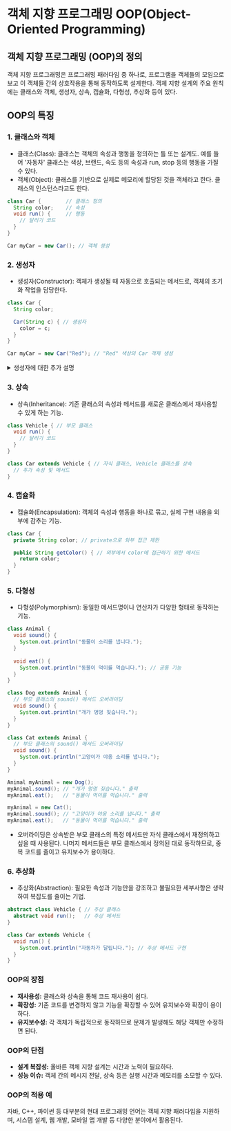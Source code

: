 # 객체 지향 프로그래밍 OOP(Object-Oriented Programming)

## 객체 지향 프로그래밍 (OOP)의 정의

객체 지향 프로그래밍은 프로그래밍 패러다임 중 하나로, 프로그램을 객체들의 모임으로 보고 이 객체들 간의 상호작용을 통해 동작하도록 설계한다. 객체 지향 설계의 주요 원칙에는 클래스와 객체, 생성자, 상속, 캡슐화, 다형성, 추상화 등이 있다.

## OOP의 특징

### 1. **클래스와 객체** 
- 클래스(Class): 클래스는 객체의 속성과 행동을 정의하는 틀 또는 설계도. 예를 들어 '자동차' 클래스는 색상, 브랜드, 속도 등의 속성과 run, stop 등의 행동을 가질 수 있다.
- 객체(Object): 클래스를 기반으로 실제로 메모리에 할당된 것을 객체라고 한다. 클래스의 인스턴스라고도 한다.

```java
class Car {        // 클래스 정의
  String color;    // 속성
  void run() {     // 행동
    // 달리기 코드
  }
}

Car myCar = new Car(); // 객체 생성
```

### 2. **생성자** 
- 생성자(Constructor): 객체가 생성될 때 자동으로 호출되는 메서드로, 객체의 초기화 작업을 담당한다.

```java
class Car {
  String color;

  Car(String c) { // 생성자
    color = c;
  }
}

Car myCar = new Car("Red"); // "Red" 색상의 Car 객체 생성
```
<details><summary>생성자에 대한 추가 설명</summary>

## 생성자의 특징
- 생성자의 이름은 클래스 이름과 동일해야 한다.
- 생성자는 반환 값이 없으며, 'void' 키워드도 사용하지 않는다.
- 생성자는 객체가 생성될 때 자동으로 호출된다.
- 생성자는 오버로딩이 가능하여, 매개변수의 개수나 타입이 다른 여러 개의 생성자를 정의할 수 있다.

## 생성자의 종류
### 기본 생성자(Default Constructor)
- 매개변수가 없는 생성자
- 클래스에 생성자가 정의되어 있지 않으면 컴파일러가 자동으로 추가한다.

### 매개변수 있는 생성자
- 필요한 매개변수를 받아 객체의 속성을 초기화한다.

### 복사 생성자
- 다른 객체를 복사하여 새 객체를 생성할 때 사용한다.


## 오버로딩
- Overloading은 같은 이름의 메서드나 생성자를 여러 개 정의하는 프로그램밍 기법.
- 오버로딩된 메서드나 생성자는 매개변수의 타입, 개수, 순서가 달라야 한다. 반환 타입은 상관없다.

### 오버로딩의 예시
```java
void print(int a) {
  System.out.println(a);
}

void print(double a) {
  System.out.println(a);
}

void print(String str) {
  System.out.println(str);
}
```
- print 메서드는 오버로딩 되어 있으며, 호출 시 매개변수의 타입에 따라 적절한 메서드가 실행된다.

### 생성자 오버로딩
- 클래스에 여러 생성자를 정의할 수 있다. 이를 생성자 오버로딩이라고 한다.
- 매개변수의 타입과 개수를 다르게 하여 여러 생성자를 정의할 수 있다.

## 생성자 호출 시 주의할 점.
- 생성자의 매개변수와 일치하지 않는 값을 전달하면 컴파일 오류가 발생한다.
- 필요한 매개변수를 모두 전달해야 하며, 그렇지 않을 경우 오류가 발생한다.

### 생성자 오버로딩 호출 예시_1

```java
class Person {
  String name;
  int age;

  Person() { // 기본 생성자
    name = "Unknown";
    age = 0;
  }

  Person(String n, int a) { // 매개변수 있는 생성자
    name = n;
    age = a;
  }

  Person(Person p) { // 복사 생성자
    name = p.name;
    age = p.age;
  }
}

Person person1 = new Person(); // 기본 생성자 호출
Person person2 = new Person("John", 25); // 매개변수 있는 생성자 호출
Person person3 = new Person(person2); // 복사 생성자 호출
```
### 생성자 오버로딩 호출 예시_2

```java
class Book {
  String title;
  String author;
  int pages;

  // 기본 생성자
  Book() {
    title = "Unknown";
    author = "Unknown";
    pages = 0;
  }

  // 제목과 저자만 받는 생성자
  Book(String t, String a) {
    title = t;
    author = a;
    pages = 0;
  }

  // 제목, 저자, 페이지 수를 받는 생성자
  Book(String t, String a, int p) {
    title = t;
    author = a;
    pages = p;
  }
}

Book book1 = new Book(); // 기본 생성자 호출
Book book2 = new Book("Java Programming", "Author Name"); // 제목과 저자만 받는 생성자 호출
Book book3 = new Book("Python Programming", "Author Name", 500); // 모든 정보를 받는 생성자 호출
```

</details>


### 3. **상속** 
- 상속(Inheritance): 기존 클래스의 속성과 메서드를 새로운 클래스에서 재사용할 수 있게 하는 기능.


```java
class Vehicle { // 부모 클래스
  void run() {
    // 달리기 코드
  }
}

class Car extends Vehicle { // 자식 클래스, Vehicle 클래스를 상속
  // 추가 속성 및 메서드
}
```


### 4. **캡슐화** 
- 캡슐화(Encapsulation): 객체의 속성과 행동을 하나로 묶고, 실제 구현 내용을 외부에 감추는 기능.

```java
class Car {
  private String color; // private으로 외부 접근 제한

  public String getColor() { // 외부에서 color에 접근하기 위한 메서드
    return color;
  }
}
```


### 5. **다형성** 
- 다형성(Polymorphism): 동일한 메서드명이나 연산자가 다양한 형태로 동작하는 기능.

```java
class Animal {
  void sound() {
    System.out.println("동물이 소리를 냅니다.");
  }
  
  void eat() {
    System.out.println("동물이 먹이를 먹습니다."); // 공통 기능
  }
}

class Dog extends Animal {
  // 부모 클래스의 sound() 메서드 오버라이딩
  void sound() {
    System.out.println("개가 멍멍 짖습니다.");
  }
}

class Cat extends Animal {
  // 부모 클래스의 sound() 메서드 오버라이딩
  void sound() {
    System.out.println("고양이가 야옹 소리를 냅니다.");
  }
}

Animal myAnimal = new Dog();
myAnimal.sound(); // "개가 멍멍 짖습니다." 출력
myAnimal.eat();   // "동물이 먹이를 먹습니다." 출력

myAnimal = new Cat();
myAnimal.sound(); // "고양이가 야옹 소리를 냅니다." 출력
myAnimal.eat();   // "동물이 먹이를 먹습니다." 출력
```
- 오버라이딩은 상속받은 부모 클래스의 특정 메서드만 자식 클래스에서 재정의하고 싶을 때 사용된다. 나머지 메서드들은 부모 클래스에서 정의된 대로 동작하므로, 중복 코드를 줄이고 유지보수가 용이하다.

### 6. **추상화** 
- 추상화(Abstraction): 필요한 속성과 기능만을 강조하고 불필요한 세부사항은 생략하여 복잡도를 줄이는 기법.

```java
abstract class Vehicle { // 추상 클래스
  abstract void run();   // 추상 메서드
}

class Car extends Vehicle {
  void run() {
    System.out.println("자동차가 달립니다."); // 추상 메서드 구현
  }
}
```

### OOP의 장점

- **재사용성:** 클래스와 상속을 통해 코드 재사용이 쉽다.
- **확장성:** 기존 코드를 변경하지 않고 기능을 확장할 수 있어 유지보수와 확장이 용이하다.
- **유지보수성:** 각 객체가 독립적으로 동작하므로 문제가 발생해도 해당 객체만 수정하면 된다.

### OOP의 단점

- **설계 복잡성:** 올바른 객체 지향 설계는 시간과 노력이 필요하다.
- **성능 이슈:** 객체 간의 메시지 전달, 상속 등은 실행 시간과 메모리를 소모할 수 있다.

### OOP의 적용 예

자바, C++, 파이썬 등 대부분의 현대 프로그래밍 언어는 객체 지향 패러다임을 지원하며, 시스템 설계, 웹 개발, 모바일 앱 개발 등 다양한 분야에서 활용된다.

